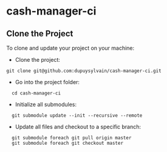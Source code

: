 # cash-manager-ci

## Clone the Project

To clone and update your project on your machine:

* Clone the project:

```
git clone git@github.com:dupuysylvain/cash-manager-ci.git
```
  
* Go into the project folder:

```
  cd cash-manager-ci
```
  
* Initialize all submodules:

```
  git submodule update --init --recursive --remote
```
  
* Update all files and checkout to a specific branch:

```
  git submodule foreach git pull origin master
  git submodule foreach git checkout master
```
